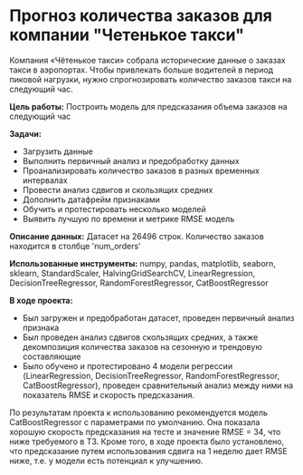 # Прогноз количества заказов для компании "Четенькое такси"
Компания «Чётенькое такси» собрала исторические данные о заказах такси в аэропортах. Чтобы привлекать больше водителей в период пиковой нагрузки, нужно спрогнозировать количество заказов такси на следующий час. 

<b>Цель работы:</b>
Построить модель для предсказания объема заказов на следующий час

<b>Задачи:</b>
* Загрузить данные
* Выполнить первичный анализ и предобработку данных
* Проанализировать количество заказов в разных временных интервалах
* Провести анализ сдвигов и скользящих средних
* Дополнить датафрейм признаками
* Обучить и протестировать несколько моделей
* Выявить лучшую по времени и метрике RMSE модель
  
<b>Описание данных:</b>
Датасет на 26496 строк. Количество заказов находится в столбце 'num_orders'

<b>Использованные инструменты:</b>
numpy, pandas, matplotlib, seaborn, sklearn, StandardScaler, HalvingGridSearchCV, LinearRegression, DecisionTreeRegressor, RandomForestRegressor, CatBoostRegressor

<b>В ходе проекта:</b>
- Был загружен и предобработан датасет, проведен первичный анализ признака
- Был проведен анализ сдвигов скользящих средних, а также декомпозиция количества заказов на сезонную и трендовую составляющие
- Было обучено и протестировано 4 модели регрессии (LinearRegression, DecisionTreeRegressor, RandomForestRegressor, CatBoostRegressor), проведен сравнительный анализ между ними на показатель RMSE и скорость предсказания.

По результатам проекта к использованию рекомендуется модель CatBoostRegressor с параметрами по умолчанию. Она показала хорошую скорость предсказания на тесте и значение RMSE = 34, что ниже требуемого в ТЗ. Кроме того, в ходе проекта было установлено, что предсказание путем использования сдвига на 1 неделю дает RMSE ниже, т.е. у модели есть потенциал к улучшению.
